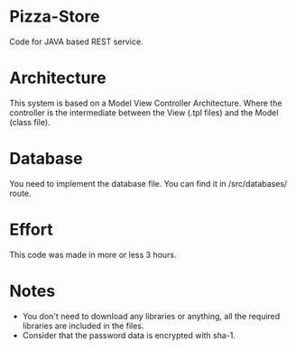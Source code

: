 # Pizza-Store
Code for JAVA based REST service.

# Architecture

This system is based on a Model View Controller Architecture.
Where the controller is the intermediate between the View (.tpl files) and the Model (class file).

# Database

You need to implement the database file. You can find it in /src/databases/ route.

# Effort

This code was made in more or less 3 hours.

# Notes

- You don't need to download any libraries or anything, all the required libraries are included in the files.
- Consider that the password data is encrypted with sha-1.
